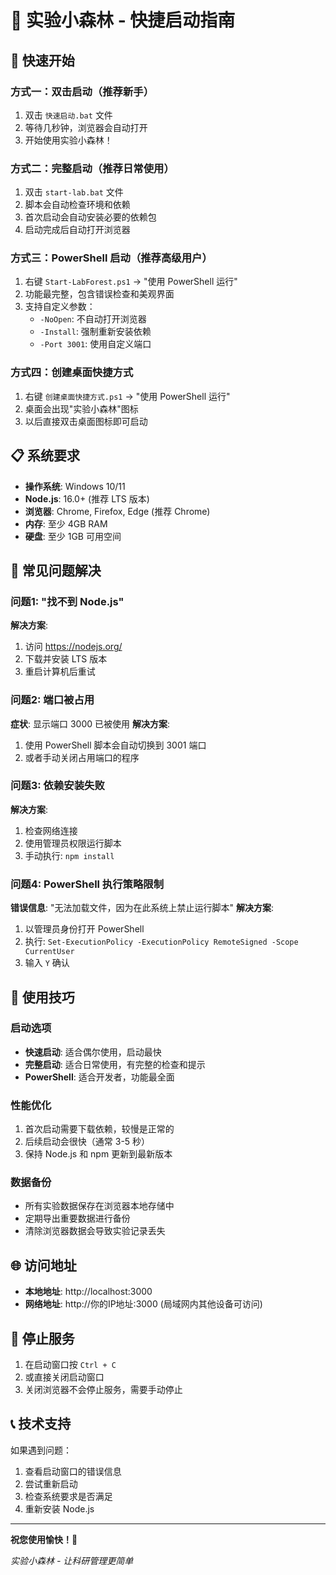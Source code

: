 # 🧪 实验小森林 - 快捷启动指南

## 🚀 快速开始

### 方式一：双击启动（推荐新手）
1. 双击 `快速启动.bat` 文件
2. 等待几秒钟，浏览器会自动打开
3. 开始使用实验小森林！

### 方式二：完整启动（推荐日常使用）
1. 双击 `start-lab.bat` 文件
2. 脚本会自动检查环境和依赖
3. 首次启动会自动安装必要的依赖包
4. 启动完成后自动打开浏览器

### 方式三：PowerShell 启动（推荐高级用户）
1. 右键 `Start-LabForest.ps1` → "使用 PowerShell 运行"
2. 功能最完整，包含错误检查和美观界面
3. 支持自定义参数：
   - `-NoOpen`: 不自动打开浏览器
   - `-Install`: 强制重新安装依赖
   - `-Port 3001`: 使用自定义端口

### 方式四：创建桌面快捷方式
1. 右键 `创建桌面快捷方式.ps1` → "使用 PowerShell 运行"
2. 桌面会出现"实验小森林"图标
3. 以后直接双击桌面图标即可启动

## 📋 系统要求

- **操作系统**: Windows 10/11
- **Node.js**: 16.0+ (推荐 LTS 版本)
- **浏览器**: Chrome, Firefox, Edge (推荐 Chrome)
- **内存**: 至少 4GB RAM
- **硬盘**: 至少 1GB 可用空间

## 🔧 常见问题解决

### 问题1: "找不到 Node.js"
**解决方案**:
1. 访问 https://nodejs.org/
2. 下载并安装 LTS 版本
3. 重启计算机后重试

### 问题2: 端口被占用
**症状**: 显示端口 3000 已被使用
**解决方案**:
1. 使用 PowerShell 脚本会自动切换到 3001 端口
2. 或者手动关闭占用端口的程序

### 问题3: 依赖安装失败
**解决方案**:
1. 检查网络连接
2. 使用管理员权限运行脚本
3. 手动执行: `npm install`

### 问题4: PowerShell 执行策略限制
**错误信息**: "无法加载文件，因为在此系统上禁止运行脚本"
**解决方案**:
1. 以管理员身份打开 PowerShell
2. 执行: `Set-ExecutionPolicy -ExecutionPolicy RemoteSigned -Scope CurrentUser`
3. 输入 `Y` 确认

## 🎯 使用技巧

### 启动选项
- **快速启动**: 适合偶尔使用，启动最快
- **完整启动**: 适合日常使用，有完整的检查和提示
- **PowerShell**: 适合开发者，功能最全面

### 性能优化
1. 首次启动需要下载依赖，较慢是正常的
2. 后续启动会很快（通常 3-5 秒）
3. 保持 Node.js 和 npm 更新到最新版本

### 数据备份
- 所有实验数据保存在浏览器本地存储中
- 定期导出重要数据进行备份
- 清除浏览器数据会导致实验记录丢失

## 🌐 访问地址

- **本地地址**: http://localhost:3000
- **网络地址**: http://你的IP地址:3000 (局域网内其他设备可访问)

## 🛑 停止服务

1. 在启动窗口按 `Ctrl + C`
2. 或直接关闭启动窗口
3. 关闭浏览器不会停止服务，需要手动停止

## 📞 技术支持

如果遇到问题：
1. 查看启动窗口的错误信息
2. 尝试重新启动
3. 检查系统要求是否满足
4. 重新安装 Node.js

---

**祝您使用愉快！🎉**

*实验小森林 - 让科研管理更简单*